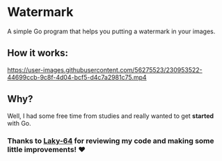 # Watermark
 A simple Go program that helps you putting a watermark in your images.


## How it works:
https://user-images.githubusercontent.com/56275523/230953522-44699ccb-9c8f-4d04-bcf5-d4c7a2981c75.mp4


## Why?
Well, I had some free time from studies and really wanted to get **started** with Go.


### Thanks to [Laky-64](https://github.com/Laky-64) for reviewing my code and making some little improvements! ❤️
